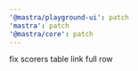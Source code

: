 ```yaml
---
'@mastra/playground-ui': patch
'mastra': patch
'@mastra/core': patch
---
```


fix scorers table link full row
